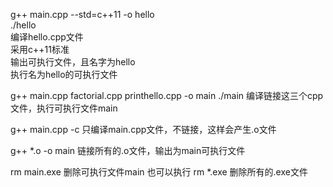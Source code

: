 g++ main.cpp --std=c++11 -o hello  
./hello  
编译hello.cpp文件  
采用c++11标准  
输出可执行文件，且名字为hello  
执行名为hello的可执行文件  


g++ main.cpp factorial.cpp printhello.cpp -o main
./main
编译链接这三个cpp文件，执行可执行文件main


g++ main.cpp -c
只编译main.cpp文件，不链接，这样会产生.o文件


g++ *.o -o main
链接所有的.o文件，输出为main可执行文件


rm main.exe
删除可执行文件main
也可以执行 rm *.exe 删除所有的.exe文件
